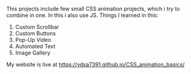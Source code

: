 This projects include few small CSS animation projects, which i try to combine in one. In this i also use JS.
Things I learned in this:
  1. Custom Scrollbar
  2. Custom Buttons
  3. Pop-Up Video
  4. Automated Text
  5. Image Gallery


My website is live at https://vdsa7391.github.io/CSS_animation_basics/

